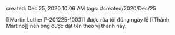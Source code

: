 created: Dec 25, 2020 10:06 AM
tags: #created/2020/Dec/25

[[Martin Luther P-201225-1003]] được rửa tội đúng ngày lễ [[Thánh Martino]] nên ông được đặt tên theo vị thánh này.